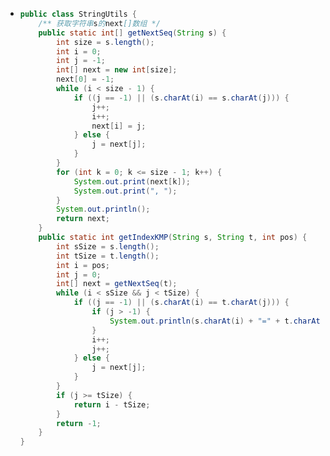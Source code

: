 - ```java
  public class StringUtils {
      /** 获取字符串s的next[]数组 */
      public static int[] getNextSeq(String s) {
          int size = s.length();
          int i = 0;
          int j = -1;
          int[] next = new int[size];
          next[0] = -1;
          while (i < size - 1) {
              if ((j == -1) || (s.charAt(i) == s.charAt(j))) {
                  j++;
                  i++;
                  next[i] = j;
              } else {
                  j = next[j];
              }
          }
          for (int k = 0; k <= size - 1; k++) {
              System.out.print(next[k]);
              System.out.print(", ");
          }
          System.out.println();
          return next;
      }
      public static int getIndexKMP(String s, String t, int pos) {
          int sSize = s.length();
          int tSize = t.length();
          int i = pos;
          int j = 0;
          int[] next = getNextSeq(t);
          while (i < sSize && j < tSize) {
              if ((j == -1) || (s.charAt(i) == t.charAt(j))) {
                  if (j > -1) {
                      System.out.println(s.charAt(i) + "=" + t.charAt(j));
                  }
                  i++;
                  j++;
              } else {
                  j = next[j];
              }
          }
          if (j >= tSize) {
              return i - tSize;
          }
          return -1;
      }
  }
  ```